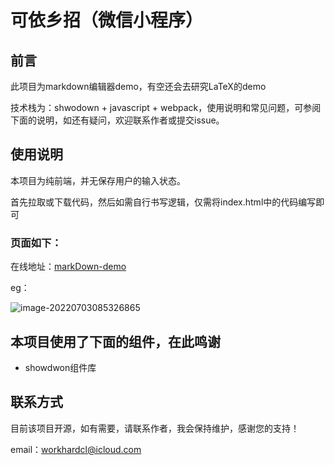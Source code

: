 # 可依乡招（微信小程序）

## 前言

此项目为markdown编辑器demo，有空还会去研究LaTeX的demo

技术栈为：shwodown + javascript + webpack，使用说明和常见问题，可参阅下面的说明，如还有疑问，欢迎联系作者或提交issue。

## 使用说明

本项目为纯前端，并无保存用户的输入状态。

首先拉取或下载代码，然后如需自行书写逻辑，仅需将index.html中的代码编写即可

### 页面如下：

在线地址：[markDown-demo](https://oss.kyingsoft.cn/github/markdown/index.html)

eg：

![image-20220703085326865](https://oss.kyingsoft.cn/github/markdown/assent/demo1.png)

## 本项目使用了下面的组件，在此鸣谢

- showdwon组件库

## 联系方式

目前该项目开源，如有需要，请联系作者，我会保持维护，感谢您的支持！

email：workhardcl@icloud.com	

